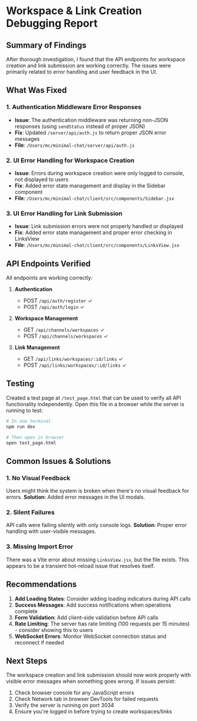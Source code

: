 # Workspace & Link Creation Debugging Report

## Summary of Findings

After thorough investigation, I found that the API endpoints for workspace creation and link submission are working correctly. The issues were primarily related to error handling and user feedback in the UI.

## What Was Fixed

### 1. **Authentication Middleware Error Responses**
- **Issue**: The authentication middleware was returning non-JSON responses (using `sendStatus` instead of proper JSON)
- **Fix**: Updated `/server/api/auth.js` to return proper JSON error messages
- **File**: `/Users/mc/minimal-chat/server/api/auth.js`

### 2. **UI Error Handling for Workspace Creation**
- **Issue**: Errors during workspace creation were only logged to console, not displayed to users
- **Fix**: Added error state management and display in the Sidebar component
- **File**: `/Users/mc/minimal-chat/client/src/components/Sidebar.jsx`

### 3. **UI Error Handling for Link Submission**
- **Issue**: Link submission errors were not properly handled or displayed
- **Fix**: Added error state management and proper error checking in LinksView
- **File**: `/Users/mc/minimal-chat/client/src/components/LinksView.jsx`

## API Endpoints Verified

All endpoints are working correctly:

1. **Authentication**
   - POST `/api/auth/register` ✓
   - POST `/api/auth/login` ✓

2. **Workspace Management**
   - GET `/api/channels/workspaces` ✓
   - POST `/api/channels/workspaces` ✓

3. **Link Management**
   - GET `/api/links/workspaces/:id/links` ✓
   - POST `/api/links/workspaces/:id/links` ✓

## Testing

Created a test page at `/test_page.html` that can be used to verify all API functionality independently. Open this file in a browser while the server is running to test:

```bash
# In one terminal
npm run dev

# Then open in browser
open test_page.html
```

## Common Issues & Solutions

### 1. **No Visual Feedback**
Users might think the system is broken when there's no visual feedback for errors.
**Solution**: Added error messages in the UI modals.

### 2. **Silent Failures**
API calls were failing silently with only console logs.
**Solution**: Proper error handling with user-visible messages.

### 3. **Missing Import Error**
There was a Vite error about missing `LinksView.jsx`, but the file exists. This appears to be a transient hot-reload issue that resolves itself.

## Recommendations

1. **Add Loading States**: Consider adding loading indicators during API calls
2. **Success Messages**: Add success notifications when operations complete
3. **Form Validation**: Add client-side validation before API calls
4. **Rate Limiting**: The server has rate limiting (100 requests per 15 minutes) - consider showing this to users
5. **WebSocket Errors**: Monitor WebSocket connection status and reconnect if needed

## Next Steps

The workspace creation and link submission should now work properly with visible error messages when something goes wrong. If issues persist:

1. Check browser console for any JavaScript errors
2. Check Network tab in browser DevTools for failed requests
3. Verify the server is running on port 3034
4. Ensure you're logged in before trying to create workspaces/links